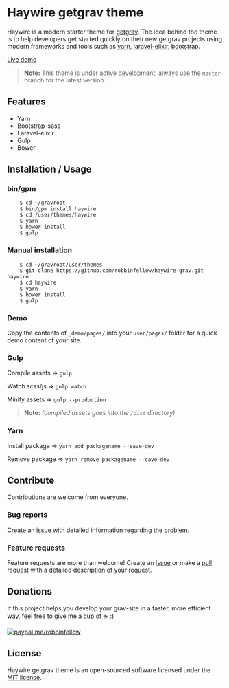 # Haywire getgrav theme

Haywire is a modern starter theme for [getgrav](https://getgrav.org/). The idea behind the theme is to help developers get started quickly on their new getgrav projects using modern frameworks and tools such as [yarn](https://yarnpkg.com/), [laravel-elixir](https://laravel.com/docs/5.3/elixir), [bootstrap](https://github.com/twbs/bootstrap-sass).

[Live demo](http://haywire.me/haywire-grav-demo/)

> **Note:** This theme is under active development, always use the `master` branch for the latest version.

## Features

* Yarn
* Bootstrap-sass
* Laravel-elixir
* Gulp
* Bower

## Installation / Usage

### bin/gpm
        
        $ cd ~/gravroot
        $ bin/gpm install haywire
        $ cd /user/themes/haywire
        $ yarn
        $ bower install
        $ gulp


### Manual installation
        
        $ cd ~/gravroot/user/themes
        $ git clone https://github.com/robbinfellow/haywire-grav.git haywire
        $ cd haywire
        $ yarn
        $ bower install
        $ gulp


### Demo

Copy the contents of `_demo/pages/` into your `user/pages/` folder for a quick demo content of your site.

### Gulp

Compile assets => `gulp`

Watch scss/js => `gulp watch`

Minify assets => `gulp --production`

> **Note:** _(compiled assets goes into the `/dist` directory)_

### Yarn

Install package => `yarn add packagename --save-dev`

Remove package => `yarn remove packagename --save-dev`

## Contribute

Contributions are welcome from everyone.

### Bug reports

Create an [issue](https://github.com/robbinfellow/haywire-grav/issues) with detailed information regarding the problem.

### Feature requests

Feature requests are more than welcome! Create an [issue](https://github.com/robbinfellow/haywire-grav/issues) or make a [pull request](https://github.com/robbinfellow/haywire-grav/pulls) with a detailed description of your request. 

## Donations

If this project helps you develop your grav-site in a faster, more efficient way, feel free to give me a cup of :coffee: :)

[![paypal.me/robbinfellow](https://www.paypalobjects.com/webstatic/paypalme/images/pp_logo_small.png)](https://www.paypal.me/robbinfellow)

## License

Haywire getgrav theme is an open-sourced software licensed under the [MIT license](http://opensource.org/licenses/MIT).

